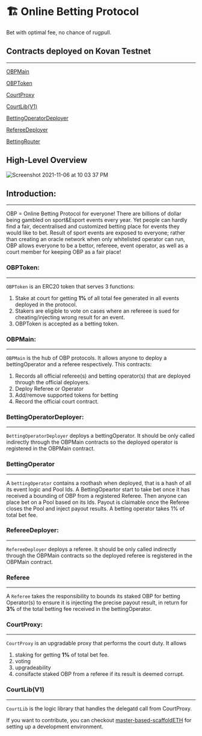 # 🏗 Online Betting Protocol
Bet with optimal fee, no chance of rugpull.

##  Contracts deployed on Kovan Testnet
---
[OBPMain](https://kovan.etherscan.io/address/0x3D80793CaB90A0FaCD1Cd4Ad9326A6c9eEdCcD56#code)

[OBPToken](https://kovan.etherscan.io/address/0xdC1BC2d84dFeF19478B843234c38b8696bfA81f7#code)

[CourtProxy](https://kovan.etherscan.io/address/0x07A561D151E963812e05a8a5639Ab7A61c402178#code)

[CourtLib(V1)](https://kovan.etherscan.io/address/0x983C70efc7aA04830A7093ec267dd8B2a6e3861a#code)

[BettingOperatorDeployer](https://kovan.etherscan.io/address/0x16210fF94FF33C59a9C61eB1Fa1Ef310856045Bb#code)

[RefereeDeployer](https://kovan.etherscan.io/address/0x0f4292c5fB9aFB0eED779522920D1f9d79a8BD41#code)

[BettingRouter](https://kovan.etherscan.io/address/0x39E7F6de3De7037f3eF48327C52Cc9336Ed80EAf#code)

## High-Level Overview
![Screenshot 2021-11-06 at 10 03 37 PM](https://user-images.githubusercontent.com/16856703/141306704-798f782e-03fa-45cf-846d-7f2f6af46795.png)


## Introduction:
---
OBP = Online Betting Protocol for everyone!
There are billions of dollar being gambled on sport&Esport events every year. Yet people can hardly find a fair, decentralised and customized betting place for events they would like to bet. Result of sport events are exposed to everyone; rather than creating an oracle network when only whitelisted operator can run, OBP allows everyone to be a bettor, refereee, event operator, as well as a court member for keeping OBP as a fair place!


### OBPToken:
---
`OBPToken` is an ERC20 token that serves 3 functions:
1. Stake at court for getting **1%** of all total fee generated in all events deployed in the protocol.
2. Stakers are eligible to vote on cases where an refereee is sued for cheating/injecting wrong result for an event.
3. OBPToken is accepted as a betting token.


### OBPMain:
---
`OBPMain` is the hub of OBP protocols. It allows anyone to deploy a bettingOperator and a referee respectively.
This contracts:
1. Records all official referee(s) and betting operator(s) that are deployed through the official deployers.
2. Deploy Referee or Operator
3. Add/remove supported tokens for betting
4. Record the official court contract.


### BettingOperatorDeployer:
---
`BettingOperatorDeployer` deploys a bettingOperator. It should be only called indirectly through the OBPMain contracts so the deployed operator is registered in the OBPMain contract.


### BettingOperator
---
A `bettingOperator` contains a roothash when deployed, that is a hash of all its event logic and Pool Ids. A BettingOpeartor start to take bet once
it has received a bounding of OBP from a registered Referee. Then anyone can place bet on a Pool based on its Ids. Payout is claimable once the Referee closes the Pool and inject payout results. A betting operator takes 1% of total bet fee.


### RefereeDeployer:
---
`RefereeDeployer` deploys a referee. It should be only called indirectly through the OBPMain contracts so the deployed referee is registered in the OBPMain contract.


### Referee
---
A `Referee` takes the responsibility to bounds its staked OBP for betting Operator(s) to ensure it is injecting the precise payout result,
in return for **3%** of the total betting fee received in the bettingOperator.
### CourtProxy:
---
`CourtProxy` is an upgradable proxy that performs the court duty. It allows
1. staking for getting **1%** of total bet fee.
2. voting
3. upgradeability
4. consifacte staked OBP from a referee if its result is deemed corrupt.


### CourtLib(V1)
---
`CourtLib` is the logic library that handles the delegatd call from CourtProxy.



If you want to contribute, you can checkout [master-based-scaffoldETH](https://github.com/chrisckwong821/obp/tree/master-based-scaffoldETH) for setting up a development environment.



